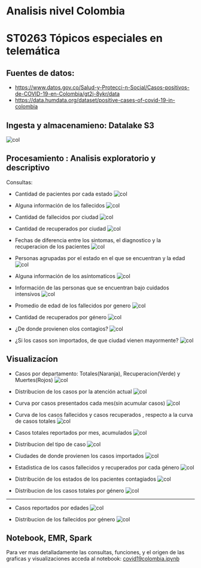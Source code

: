 # Analisis nivel Colombia
# ST0263 Tópicos especiales en telemática


## Fuentes de datos:

* https://www.datos.gov.co/Salud-y-Protecci-n-Social/Casos-positivos-de-COVID-19-en-Colombia/gt2j-8ykr/data
* https://data.humdata.org/dataset/positive-cases-of-covid-19-in-colombia

## Ingesta y almacenamieno: Datalake S3
  ![col](images/co1.png)
  
## Procesamiento : Analisis exploratorio y descriptivo
  
  Consultas:
  
  * Cantidad de pacientes por cada estado
  ![col](images/c1.PNG)
  
  * Alguna información de los fallecidos
  ![col](images/c2.PNG)
  
  * Cantidad de fallecidos por ciudad
  ![col](images/c3.PNG)
  
  * Cantidad de recuperados por ciudad
  ![col](images/c4.PNG)
  
  * Fechas de diferencia entre los sintomas, el diagnostico y la recuperacion de los pacientes
  ![col](images/c5.PNG)
  
  * Personas agrupadas por el estado en el que se encuentran y la edad
  ![col](images/c6.PNG)
  
  * Alguna información de los asíntomaticos
  ![col](images/c7.PNG)
  
  * Información de las personas que se encuentran bajo cuidados intensivos
  ![col](images/c8.PNG)
  
  * Promedio de edad de los fallecidos por genero
  ![col](images/c9.PNG)
  
  * Cantidad de recuperados por género
  ![col](images/c10.PNG)
  
  * ¿De donde provienen olos contagios?
  ![col](images/c11.PNG)
  
  * ¿Si los casos son importados, de que ciudad vienen mayormente?
  ![col](images/c12.PNG)
  
## Visualizacíon 

* Casos por departamento: Totales(Naranja), Recuperacion(Verde) y Muertes(Rojos)
![col](images/co3.png)

* Distribucion de los casos por la atención actual
![col](images/co6.png)  

* Curva por casos presentados cada mes(sin acumular casos)
![col](images/co7.png)

* Curva de los casos fallecidos y casos recuperados , respecto a la curva de casos totales
![col](images/co8.png)

* Casos totales reportados por mes, acumulados
![col](images/co9.png)

* Distribucion del tipo de caso
![col](images/co11.png)

* Ciudades de donde provienen los casos importados 
![col](images/co12.png)

* Estadistica de los casos fallecidos y recuperados por cada género
![col](images/co13.png)

* Distribución de los estados de los pacientes contagiados
![col](images/co14.png)


* Distribucion de los casos totales por género
![col](images/co5.png)
------------------------------------------
* Casos reportados por edades
![col](images/co10.png)

* Distribucion de los fallecidos por género
![col](images/co4.png)

## Notebook, EMR, Spark

Para ver mas detalladamente las consultas, funciones, y el origen de las graficas y visualizaciones acceda al notebook:
[covid19colombia.ipynb](covid19colombia.ipynb)
